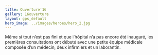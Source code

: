 ```yaml
---
title: Ouverture'16
gallery: 16ouverture
layout: gps_default
hero_image: ../images/heroes/hero_2.jpg
---
```



Même si tout n’est pas fini et que l’hôpital n’a pas encore été inauguré, les premières consultations ont débuté avec une petite équipe médicale composée d’un médecin, deux infirmiers et un laborantin. 

